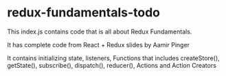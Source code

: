 # redux-fundamentals-todo

This index.js contains code that is all about Redux Fundamentals. 

It has complete code from React + Redux slides by Aamir Pinger

It contains initializing state, listeners, Functions that includes createStore(), getState(), subscribe(), dispatch(), reducer(), Actions and Action Creators

